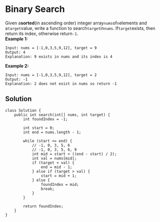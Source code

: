 # Binary Search

Given a**sorted**\(in ascending order\) integer array`nums`of`n`elements and a`target`value, write a function to search`target`in`nums`. If`target`exists, then return its index, otherwise return`-1`.  
**Example 1:**

```
Input: nums = [-1,0,3,5,9,12], target = 9
Output: 4
Explanation: 9 exists in nums and its index is 4
```

**Example 2:**

```
Input: nums = [-1,0,3,5,9,12], target = 2
Output: -1
Explanation: 2 does not exist in nums so return -1
```

## Solution

```
class Solution {
    public int search(int[] nums, int target) {
        int foundIndex = -1;
        
        int start = 0;
        int end = nums.length - 1;
        
        while (start <= end) {
            // -1, 0, 3, 5, 6
            // -1, 0, 3, 5, 6, 9
            int mid = start + ((end - start) / 2);
            int val = nums[mid];
            if (target < val) {
                end = mid - 1;
            } else if (target > val) {
                start = mid + 1;
            } else {
                foundIndex = mid;
                break;
            }
        }
        
        return foundIndex;
    }
}
```



